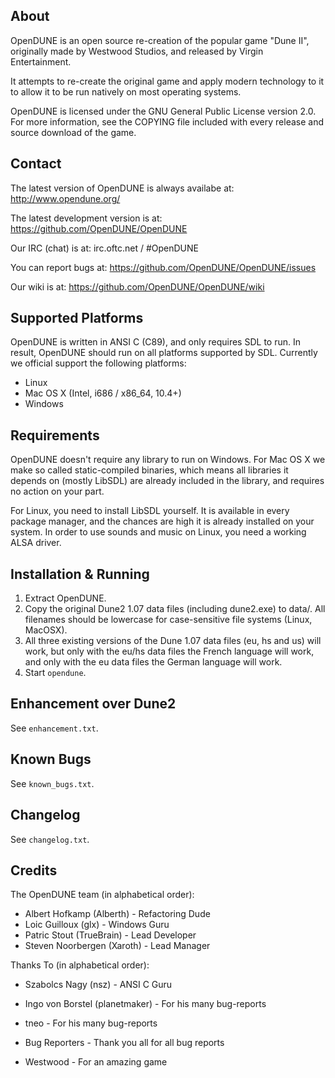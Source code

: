About
-----
OpenDUNE is an open source re-creation of the popular game "Dune II", originally made by Westwood Studios, and released by Virgin Entertainment.

It attempts to re-create the original game and apply modern technology to it to allow it to be run natively on most operating systems.

OpenDUNE is licensed under the GNU General Public License version 2.0. For more information, see the COPYING file included with every release and source download of the game.


Contact
-------
The latest version of OpenDUNE is always availabe at: http://www.opendune.org/

The latest development version is at: https://github.com/OpenDUNE/OpenDUNE

Our IRC (chat) is at: irc.oftc.net / #OpenDUNE

You can report bugs at: https://github.com/OpenDUNE/OpenDUNE/issues

Our wiki is at: https://github.com/OpenDUNE/OpenDUNE/wiki


Supported Platforms
-------------------
OpenDUNE is written in ANSI C (C89), and only requires SDL to run. In result,
 OpenDUNE should run on all platforms supported by SDL.
Currently we official support the following platforms:

  - Linux
  - Mac OS X (Intel, i686 / x86_64, 10.4+)
  - Windows


Requirements
------------
OpenDUNE doesn't require any library to run on Windows. For Mac OS X we make so called static-compiled binaries, which means all libraries it depends on (mostly LibSDL) are already included in the library, and requires no action on your part.

For Linux, you need to install LibSDL yourself. It is available in every package manager, and the chances are high it is already installed on your system.
In order to use sounds and music on Linux, you need a working ALSA driver.


Installation & Running
----------------------
1. Extract OpenDUNE.
2. Copy the original Dune2 1.07 data files (including dune2.exe) to data/. All filenames should be lowercase for case-sensitive file systems (Linux, MacOSX).
3. All three existing versions of the Dune 1.07 data files (eu, hs and us) will work, but only with the eu/hs data files the French language will work, and only with the eu data files the German language will work.
4. Start `opendune`.


Enhancement over Dune2
-----------------------
See `enhancement.txt`.


Known Bugs
----------
See `known_bugs.txt`.


Changelog
---------
See `changelog.txt`.


Credits
-------
The OpenDUNE team (in alphabetical order):

- Albert Hofkamp (Alberth)             - Refactoring Dude
- Loic Guilloux (glx)                  - Windows Guru
- Patric Stout (TrueBrain)             - Lead Developer
- Steven Noorbergen (Xaroth)           - Lead Manager

Thanks To (in alphabetical order):

- Szabolcs Nagy (nsz)                  - ANSI C Guru
- Ingo von Borstel (planetmaker)       - For his many bug-reports
- tneo                                 - For his many bug-reports

- Bug Reporters                        - Thank you all for all bug reports
- Westwood                             - For an amazing game

